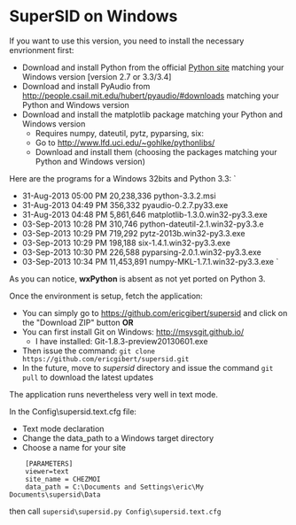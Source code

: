 SuperSID on Windows
===================

If you want to use this version, you need to install the necessary envrionment first:
 - Download and install Python from the official [Python site](http://python.org) matching your Windows version [version 2.7 or 3.3/3.4]
 - Download and install PyAudio from http://people.csail.mit.edu/hubert/pyaudio/#downloads matching your Python and Windows version
 - Download and install the matplotlib package matching your Python and Windows version
	- Requires numpy, dateutil, pytz, pyparsing, six:
	- Go to http://www.lfd.uci.edu/~gohlke/pythonlibs/
	- Download and install them (choosing the packages matching your Python and Windows version)


Here are the programs for a Windows 32bits and Python 3.3:
`
-  31-Aug-2013  05:00 PM        20,238,336 python-3.3.2.msi
-  31-Aug-2013  04:49 PM           356,332 pyaudio-0.2.7.py33.exe
-  31-Aug-2013  04:48 PM         5,861,646 matplotlib-1.3.0.win32-py3.3.exe
-  03-Sep-2013  10:28 PM           310,746 python-dateutil-2.1.win32-py3.3.e
-  03-Sep-2013  10:29 PM           719,292 pytz-2013b.win32-py3.3.exe
-  03-Sep-2013  10:29 PM           198,188 six-1.4.1.win32-py3.3.exe
-  03-Sep-2013  10:30 PM           226,588 pyparsing-2.0.1.win32-py3.3.exe
-  03-Sep-2013  10:34 PM        11,453,891 numpy-MKL-1.7.1.win32-py3.3.exe
`

As you can notice, **wxPython** is absent as not yet ported on Python 3.

Once the environment is setup, fetch the application:
 - You can simply go to https://github.com/ericgibert/supersid and click on the "Download ZIP" button
**OR**
 - You can first install Git on Windows: http://msysgit.github.io/
	- I have installed: Git-1.8.3-preview20130601.exe
 - Then issue the command: ````git clone https://github.com/ericgibert/supersid.git````
 - In the future, move to *supersid* directory and issue the command ````git pull```` to download the latest updates

The application runs nevertheless very well in text mode.

In the Config\supersid.text.cfg file:
 - Text mode declaration
 - Change the data_path to a Windows target directory
 - Choose a name for your site

````
	[PARAMETERS]
	viewer=text
	site_name = CHEZMOI
	data_path = C:\Documents and Settings\eric\My Documents\supersid\Data
````

then call ````supersid\supersid.py Config\supersid.text.cfg````
